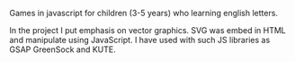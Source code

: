 Games in javascript for children (3-5 years) who learning english letters.

In the project I put emphasis on vector graphics. SVG was embed in HTML and manipulate using JavaScript. I have used with such JS libraries as GSAP GreenSock and KUTE.
